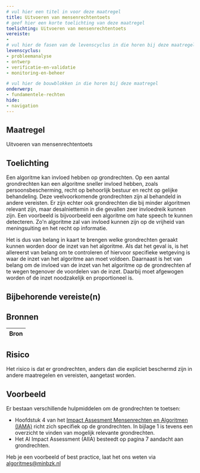 ```yaml
---
# vul hier een titel in voor deze maatregel
title: Uitvoeren van mensenrechtentoets
# geef hier een korte toelichting van deze maatregel
toelichting: Uitvoeren van mensenrechtentoets
vereiste:
- 
# vul hier de fasen van de levenscyclus in die horen bij deze maatregel
levenscyclus:
- probleemanalyse
- ontwerp
- verificatie-en-validatie
- monitoring-en-beheer

# vul hier de bouwblokken in die horen bij deze maatregel
onderwerp: 
- fundamentele-rechten
hide:
- navigation
---
```


<!-- Let op! onderstaande regel met 'tags' niet weghalen! Deze maakt automatisch de knopjes op basis van de metadata  -->
<!-- tags -->

## Maatregel
Uitvoeren van mensenrechtentoets

## Toelichting 
<!-- Geef hier een toelichting van deze maatregel -->
Een algoritme kan invloed hebben op grondrechten. Op een aantal grondrechten kan een algoritme sneller invloed hebben, zoals persoonsbescherming, recht op behoorlijk bestuur en recht op gelijke behandeling.
Deze veelvoorkomende grondrechten zijn al behandeld in andere vereisten.
Er zijn echter ook grondrechten die bij minder algoritmen relevant zijn, maar desalniettemin in die gevallen zeer invloedreik kunnen zijn.
Een voorbeeld is bijvoorbeeld een algoritme om hate speech te kunnen detecteren. Zo'n algoritme zal van invloed kunnen zijn op de vrijheid van meningsuiting en het recht op informatie.

Het is dus van belang in kaart te brengen welke grondrechten geraakt kunnen worden door de inzet van het algoritme.
Als dat het geval is, is het allereerst van belang om te controleren of hiervoor specifieke wetgeving is waar de inzet van het algoritme aan moet voldoen.
Daarnaast is het van belang om de invloed van de inzet van het algoritme op de grondrechten af te wegen tegenover de voordelen van de inzet.
Daarbij moet afgewogen worden of de inzet noodzakelijk en proportioneel is.

## Bijbehorende vereiste(n)
<!-- Hier volgt een lijst met vereisten op basis van de in de metadata ingevulde vereiste -->

<!-- Let op! onderstaande regel met 'list_vereisten_on_maatregelen_page' niet weghalen! Deze maakt automatisch een lijst van bijbehorende verseisten op basis van de metadata  -->
<!-- list_vereisten_on_maatregelen_page -->

## Bronnen 
<!-- Vul hier de relevante bronnen in voor deze maatregel -->

| Bron                        |
|-----------------------------|


## Risico 
<!-- vul hier het specifieke risico in dat kan worden gemitigeerd met behulp van deze maatregel -->
Het risico is dat er grondrechten, anders dan die expliciet beschermd zijn in andere maatregelen en vereisten, aangetast worden.

## Voorbeeld
<!-- Voeg hier een voorbeeld toe, door er bijvoorbeeld naar te verwijzen -->
Er bestaan verschillende hulpmiddelen om de grondrechten te toetsen:
* Hoofdstuk 4 van het [Impact Assesment Mensenrechten en Algoritmen (IAMA)](../instrumenten/IAMA.md) richt zich specifiek op de grondrechten. In bijlage 1 is tevens een overzicht te vinden van mogelijk relevante grondrechten.
* Het  AI Impact Assessment (AIIA) besteedt op pagina 7 aandacht aan grondrechten.

Heb je een voorbeeld of best practice, laat het ons weten via [algoritmes@minbzk.nl](mailto:algoritmes@minbzk.nl)


